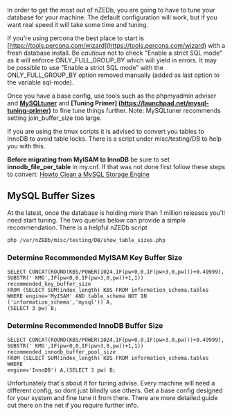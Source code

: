 In order to get the most out of nZEDb, you are going to have to tune your database for your machine. The default configuration will work, but if you want real speed it will take some time and tuning.

If you're using percona the best place to start is [https://tools.percona.com/wizard](https://tools.percona.com/wizard) with a fresh database install. Be _cautious_ not to check "Enable a strict SQL mode" as it will enforce ONLY_FULL_GROUP_BY which will yield in errors. It may be possible to use "Enable a strict SQL mode" with the ONLY_FULL_GROUP_BY option removed manually (added as last option to the variable sql-mode).

Once you have a base config, use tools such as the phpmyadmin adviser and **[MySQLtuner](http://mysqltuner.com)** and **[Tuning Primer] (https://launchpad.net/mysql-tuning-primer)** to fine tune things further. Note: MySQLtuner recommends setting join_buffer_size too large.

If you are using the tmux scripts it is advised to convert you tables to InnoDB to avoid table locks. There is a script under misc/testing/DB to help you with this.

**Before migrating from MyISAM to InnoDB** be sure to set **innodb_file_per_table** in my.cnf. If that was not done first follow these steps to convert: [Howto Clean a MySQL Storage Engine](http://stackoverflow.com/questions/3927690/howto-clean-a-mysql-innodb-storage-engine)

## MySQL Buffer Sizes
At the latest, once the database is holding more than 1 million releases you'll need start tuning. The two queries below can provide a simple recommendation. There is a helpful nZEDb script
```
php /var/nZEDb/misc/testing/DB/show_table_sizes.php
```

### Determine Recommended MyISAM Key Buffer Size
```
SELECT CONCAT(ROUND(KBS/POWER(1024,IF(pw<0,0,IF(pw>3,0,pw)))+0.49999),
SUBSTR(' KMG',IF(pw<0,0,IF(pw>3,0,pw))+1,1)) recommended_key_buffer_size
FROM (SELECT SUM(index_length) KBS FROM information_schema.tables
WHERE engine='MyISAM' AND table_schema NOT IN ('information_schema','mysql')) A,
(SELECT 3 pw) B;
```

### Determine Recommended InnoDB Buffer Size
```
SELECT CONCAT(ROUND(KBS/POWER(1024,IF(pw<0,0,IF(pw>3,0,pw)))+0.49999),
SUBSTR(' KMG',IF(pw<0,0,IF(pw>3,0,pw))+1,1)) recommended_innodb_buffer_pool_size
FROM (SELECT SUM(index_length) KBS FROM information_schema.tables WHERE
engine='InnoDB') A,(SELECT 3 pw) B;
```


Unfortunately that's about it for tuning advise. Every machine will need a different config, so dont just blindly use others. Get a base config designed for your system and fine tune it from there. There are more detailed guide out there on the net if you require further info.